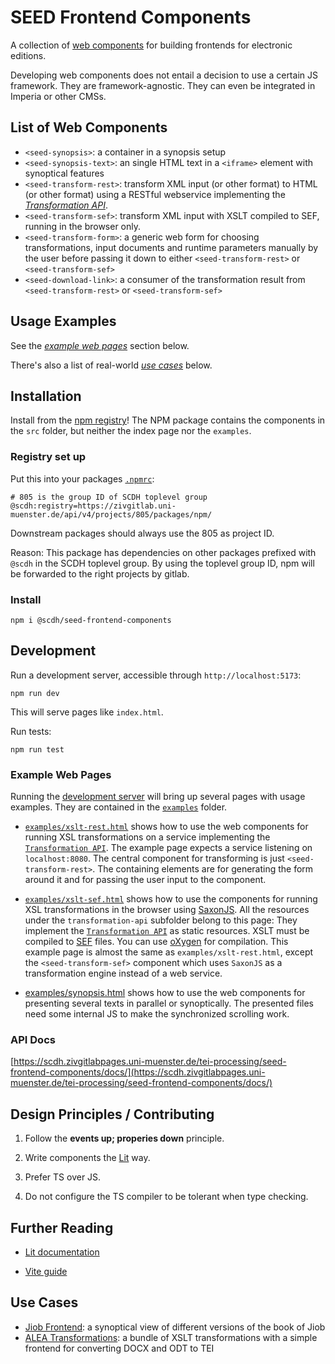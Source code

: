 # SEED Frontend Components

A collection of [web
components](https://developer.mozilla.org/en-US/docs/Web/API/Web_components)
for building frontends for electronic editions.

Developing web components does not entail a decision to use a certain
JS framework. They are framework-agnostic.  They can even be
integrated in Imperia or other CMSs.

## List of Web Components

- `<seed-synopsis>`: a container in a synopsis setup
- `<seed-synopsis-text>`: an single HTML text in a `<iframe>` element
  with synoptical features
- `<seed-transform-rest>`: transform XML input (or other format) to
  HTML (or other format) using a RESTful webservice implementing the
  [*Transformation API*](transformation-api.md).
- `<seed-transform-sef>`: transform XML input with XSLT compiled to
  SEF, running in the browser only.
- `<seed-transform-form>`: a generic web form for choosing
  transformations, input documents and runtime parameters manually by
  the user before passing it down to either `<seed-transform-rest>` or
  `<seed-transform-sef>`
- `<seed-download-link>`: a consumer of the transformation result from
  `<seed-transform-rest>` or `<seed-transform-sef>`


## Usage Examples

See the  [*example web pages*](#example-web-pages) section below.

There's also a list of real-world [*use cases*](#use-cases) below.

## Installation

Install from the [npm registry](-/packages/6733)! The NPM package
contains the components in the `src` folder, but neither the index
page nor the `examples`.

### Registry set up

Put this into your packages [`.npmrc`](https://docs.npmjs.com/cli/v9/configuring-npm/npmrc):

```shell
# 805 is the group ID of SCDH toplevel group
@scdh:registry=https://zivgitlab.uni-muenster.de/api/v4/projects/805/packages/npm/
```

Downstream packages should always use the 805 as project ID.

Reason: This package has dependencies on other packages prefixed with
`@scdh` in the SCDH toplevel group. By using the toplevel group ID,
npm will be forwarded to the right projects by gitlab.


### Install

```shell
npm i @scdh/seed-frontend-components
```

## Development

Run a development server, accessible through `http://localhost:5173`:

```shell
npm run dev
```

This will serve pages like `index.html`.

Run tests:

```shell
npm run test
```
### Example Web Pages

Running the [development server](#development) will bring up several
pages with usage examples. They are contained in the
[`examples`](examples) folder.

- [`examples/xslt-rest.html`](examples/xslt.html) shows how to use the
  web components for running XSL transformations on a service
  implementing the [`Transformation API`](transformation-api.js). The
  example page expects a service listening on `localhost:8080`. The
  central component for transforming is just
  `<seed-transform-rest>`. The containing elements are for generating
  the form around it and for passing the user input to the component.

- [`examples/xslt-sef.html`](examples/sef.html) shows how to use the
  components for running XSL transformations in the browser using
  [SaxonJS](https://www.saxonica.com/saxon-js/documentation2/index.html#!about). All
  the resources under the `transformation-api` subfolder belong to
  this page: They implement the [`Transformation
  API`](transformation-api.md) as static resources. XSLT must be
  compiled to
  [SEF](https://www.saxonica.com/saxon-js/documentation2/index.html#!about)
  files. You can use
  [oXygen](https://www.oxygenxml.com/doc/versions/25.1/ug-editor/topics/compile-xsl-for-saxon-x-tools.html)
  for compilation. This example page is almost the same as
  `examples/xslt-rest.html`, except the `<seed-transform-sef>`
  component which uses `SaxonJS` as a transformation engine instead of
  a web service.

- [examples/synopsis.html](examples/synopsis.html) shows how to use
  the web components for presenting several texts in parallel or
  synoptically. The presented files need some internal JS to make the
  synchronized scrolling work.

### API Docs

[https://scdh.zivgitlabpages.uni-muenster.de/tei-processing/seed-frontend-components/docs/](https://scdh.zivgitlabpages.uni-muenster.de/tei-processing/seed-frontend-components/docs/)


## Design Principles / Contributing

1. Follow the **events up; properies down** principle.

1. Write components the [Lit](https://lit.dev/docs/) way.

1. Prefer TS over JS.

1. Do not configure the TS compiler to be tolerant when type checking.

## Further Reading

- [Lit documentation](https://lit.dev/docs/)

- [Vite guide](https://vitejs.dev/guide/)

## Use Cases

- [Jiob Frontend](https://zivgitlab.uni-muenster.de/SCDH/schnocks-ijob/hiob-synopsis-frontend): a synoptical view of different versions of the book of Jiob
- [ALEA Transformations](https://zivgitlab.uni-muenster.de/SCDH/hees-alea/alea-transformations): a bundle of XSLT transformations with a simple frontend for converting DOCX and ODT to TEI

